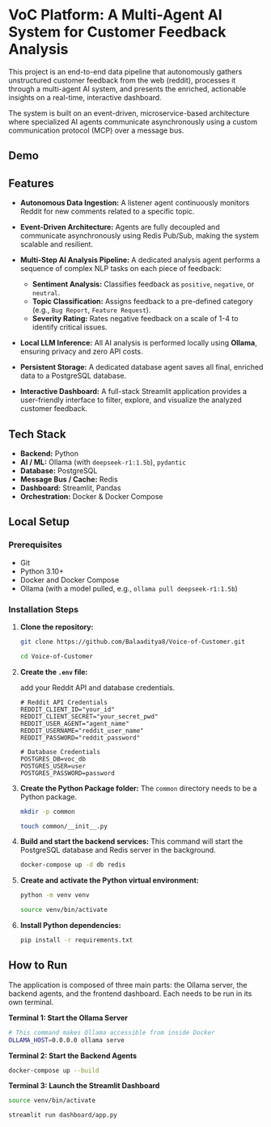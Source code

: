 # VoC Platform: A Multi-Agent AI System for Customer Feedback Analysis

This project is an end-to-end data pipeline that autonomously gathers unstructured customer feedback from the web (reddit), processes it through a multi-agent AI system, and presents the enriched, actionable insights on a real-time, interactive dashboard.

The system is built on an event-driven, microservice-based architecture where specialized AI agents communicate asynchronously using a custom communication protocol (MCP) over a message bus.

## Demo

## Features

* **Autonomous Data Ingestion:** A listener agent continuously monitors Reddit for new comments related to a specific topic.

* **Event-Driven Architecture:** Agents are fully decoupled and communicate asynchronously using Redis Pub/Sub, making the system scalable and resilient.

* **Multi-Step AI Analysis Pipeline:** A dedicated analysis agent performs a sequence of complex NLP tasks on each piece of feedback:
    * **Sentiment Analysis:** Classifies feedback as `positive`, `negative`, or `neutral`.
    * **Topic Classification:** Assigns feedback to a pre-defined category (e.g., `Bug Report`, `Feature Request`).
    * **Severity Rating:** Rates negative feedback on a scale of 1-4 to identify critical issues.

* **Local LLM Inference:** All AI analysis is performed locally using **Ollama**, ensuring privacy and zero API costs.

* **Persistent Storage:** A dedicated database agent saves all final, enriched data to a PostgreSQL database.

* **Interactive Dashboard:** A full-stack Streamlit application provides a user-friendly interface to filter, explore, and visualize the analyzed customer feedback.

## Tech Stack 
* **Backend:** Python
* **AI / ML:** Ollama (with `deepseek-r1:1.5b`), `pydantic`
* **Database:** PostgreSQL
* **Message Bus / Cache:** Redis
* **Dashboard:** Streamlit, Pandas
* **Orchestration:** Docker & Docker Compose



## Local Setup

### Prerequisites

* Git
* Python 3.10+
* Docker and Docker Compose
* Ollama (with a model pulled, e.g., `ollama pull deepseek-r1:1.5b`)

### Installation Steps
1.  **Clone the repository:**
    ```bash
    git clone https://github.com/Balaaditya8/Voice-of-Customer.git

    cd Voice-of-Customer
    ```
2. **Create the `.env` file:**

    add your Reddit API and database credentials.
    ```
    # Reddit API Credentials
    REDDIT_CLIENT_ID="your_id"
    REDDIT_CLIENT_SECRET="your_secret_pwd"
    REDDIT_USER_AGENT="agent_name"
    REDDIT_USERNAME="reddit_user_name"
    REDDIT_PASSWORD="reddit_password"

    # Database Credentials
    POSTGRES_DB=voc_db
    POSTGRES_USER=user
    POSTGRES_PASSWORD=password
    ```

3.  **Create the Python Package folder:**
The `common` directory needs to be a Python package.
    ```bash
    mkdir -p common

    touch common/__init__.py
    ```

4. **Build and start the backend services:**
    This command will start the PostgreSQL database and Redis server in the background.
    ```bash
    docker-compose up -d db redis
    ```

5.  **Create and activate the Python virtual environment:**
    ```bash
    python -m venv venv

    source venv/bin/activate
    ```

6.  **Install Python dependencies:**
    ```bash
    pip install -r requirements.txt
    ```


## How to Run

The application is composed of three main parts: the Ollama server, the backend agents, and the frontend dashboard. Each needs to be run in its own terminal.

**Terminal 1: Start the Ollama Server**
```bash
# This command makes Ollama accessible from inside Docker
OLLAMA_HOST=0.0.0.0 ollama serve
```

**Terminal 2:  Start the Backend Agents**
```bash
docker-compose up --build
```
**Terminal 3:  Launch the Streamlit Dashboard**
```bash
source venv/bin/activate

streamlit run dashboard/app.py

```




